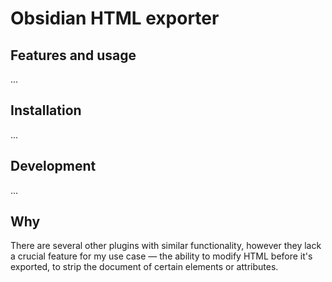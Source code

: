 # Obsidian HTML exporter

## Features and usage

...

## Installation

...

## Development

...

## Why

There are several other plugins with similar functionality, however they lack a crucial feature for my use case — the ability to modify HTML before it's exported, to strip the document of certain elements or attributes.